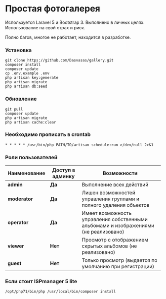 # Простая фотогалерея

Используется Laravel 5 и Bootstrap 3. Выполнено в личных целях. Использование на свой страх и риск.

Полно багов, многое не работает, находится в разработке.

### Установка

```
git clone https://github.com/Dasvasas/gallery.git
composer install
composer update
cp .env.example .env
php artisan key:generate
php artisan migrate
php artisan db:seed
```

### Обновление

```
git pull
composer update
php artisan migrate
php artisan cache:clear
```

### Необходимо прописать в crontab

```
* * * * * /usr/bin/php PATH/TO/artisan schedule:run >/dev/null 2>&1
```

### Роли пользователей

| Наименование | Доступ в админку | Возможности |
|----------|-----|----------------------|
|**admin**| **Да**| Выполнение всех действий |
|**moderator**| **Да**| Лишен возможностей управления группами и полного удаления объектов |
|**operator**| **Да**| Имеет возможность управления собственными альбомами и изображениями (не реализовано) |
|**viewer**| **Нет**| Просмотр с отображением скрытых альбомов (не реализовано) |
|**guest**| **Нет**| Только просмотр (выдается по умолчанию при регистрации) |

### Если стоит ISPmanager 5 lite

```
/opt/php71/bin/php /usr/local/bin/composer install
```